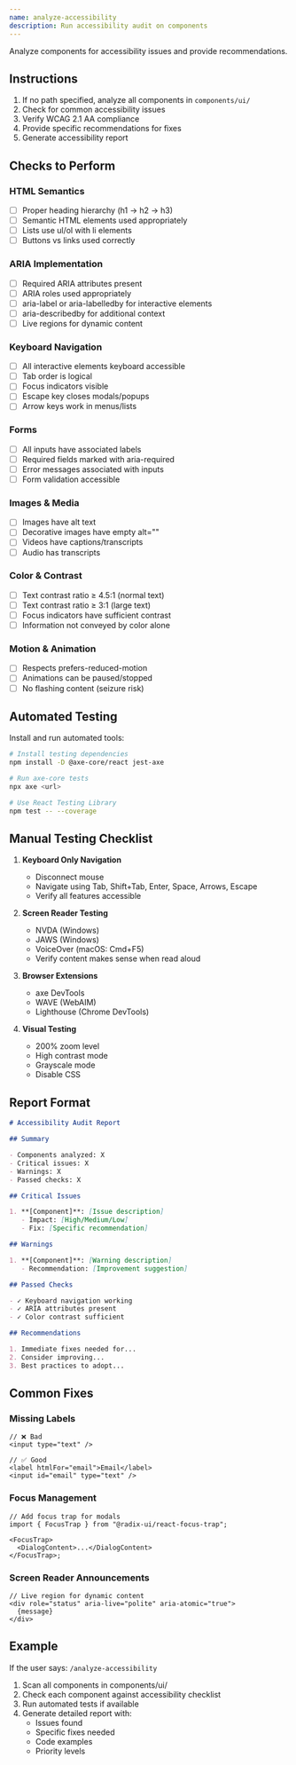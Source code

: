 ```yaml
---
name: analyze-accessibility
description: Run accessibility audit on components
---
```


Analyze components for accessibility issues and provide recommendations.

## Instructions

1. If no path specified, analyze all components in `components/ui/`
2. Check for common accessibility issues
3. Verify WCAG 2.1 AA compliance
4. Provide specific recommendations for fixes
5. Generate accessibility report

## Checks to Perform

### HTML Semantics

- [ ] Proper heading hierarchy (h1 → h2 → h3)
- [ ] Semantic HTML elements used appropriately
- [ ] Lists use ul/ol with li elements
- [ ] Buttons vs links used correctly

### ARIA Implementation

- [ ] Required ARIA attributes present
- [ ] ARIA roles used appropriately
- [ ] aria-label or aria-labelledby for interactive elements
- [ ] aria-describedby for additional context
- [ ] Live regions for dynamic content

### Keyboard Navigation

- [ ] All interactive elements keyboard accessible
- [ ] Tab order is logical
- [ ] Focus indicators visible
- [ ] Escape key closes modals/popups
- [ ] Arrow keys work in menus/lists

### Forms

- [ ] All inputs have associated labels
- [ ] Required fields marked with aria-required
- [ ] Error messages associated with inputs
- [ ] Form validation accessible

### Images & Media

- [ ] Images have alt text
- [ ] Decorative images have empty alt=""
- [ ] Videos have captions/transcripts
- [ ] Audio has transcripts

### Color & Contrast

- [ ] Text contrast ratio ≥ 4.5:1 (normal text)
- [ ] Text contrast ratio ≥ 3:1 (large text)
- [ ] Focus indicators have sufficient contrast
- [ ] Information not conveyed by color alone

### Motion & Animation

- [ ] Respects prefers-reduced-motion
- [ ] Animations can be paused/stopped
- [ ] No flashing content (seizure risk)

## Automated Testing

Install and run automated tools:

```bash
# Install testing dependencies
npm install -D @axe-core/react jest-axe

# Run axe-core tests
npx axe <url>

# Use React Testing Library
npm test -- --coverage
```

## Manual Testing Checklist

1. **Keyboard Only Navigation**
   - Disconnect mouse
   - Navigate using Tab, Shift+Tab, Enter, Space, Arrows, Escape
   - Verify all features accessible

2. **Screen Reader Testing**
   - NVDA (Windows)
   - JAWS (Windows)
   - VoiceOver (macOS: Cmd+F5)
   - Verify content makes sense when read aloud

3. **Browser Extensions**
   - axe DevTools
   - WAVE (WebAIM)
   - Lighthouse (Chrome DevTools)

4. **Visual Testing**
   - 200% zoom level
   - High contrast mode
   - Grayscale mode
   - Disable CSS

## Report Format

```markdown
# Accessibility Audit Report

## Summary

- Components analyzed: X
- Critical issues: X
- Warnings: X
- Passed checks: X

## Critical Issues

1. **[Component]**: [Issue description]
   - Impact: [High/Medium/Low]
   - Fix: [Specific recommendation]

## Warnings

1. **[Component]**: [Warning description]
   - Recommendation: [Improvement suggestion]

## Passed Checks

- ✓ Keyboard navigation working
- ✓ ARIA attributes present
- ✓ Color contrast sufficient

## Recommendations

1. Immediate fixes needed for...
2. Consider improving...
3. Best practices to adopt...
```

## Common Fixes

### Missing Labels

```tsx
// ❌ Bad
<input type="text" />

// ✅ Good
<label htmlFor="email">Email</label>
<input id="email" type="text" />
```

### Focus Management

```tsx
// Add focus trap for modals
import { FocusTrap } from "@radix-ui/react-focus-trap";

<FocusTrap>
  <DialogContent>...</DialogContent>
</FocusTrap>;
```

### Screen Reader Announcements

```tsx
// Live region for dynamic content
<div role="status" aria-live="polite" aria-atomic="true">
  {message}
</div>
```

## Example

If the user says: `/analyze-accessibility`

1. Scan all components in components/ui/
2. Check each component against accessibility checklist
3. Run automated tests if available
4. Generate detailed report with:
   - Issues found
   - Specific fixes needed
   - Code examples
   - Priority levels
